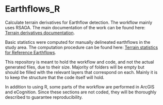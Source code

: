 # Earthflows_R
Calculate terrain derivatives for Earthflow detection. The workflow mainly uses RSAGA. The main documentation of the work can be found here: [Terrain derivatives documentation](https://loreabad6.github.io/Earthflows_R/terrain_derivatives.html).

Basic statistics were computed for manually delineated earthflows in the study area. The computation procedure can be found here: [Terrain statistics for Reference Earthflows](https://loreabad6.shinyapps.io/terrain_statistics/).

This repository is meant to hold the workflow and code, and not the actual generated files, due to their size. Majority of folders will be empty but should be filled with the relevant layers that correspond on each. Mainly it is to keep the structure that the code itself will hold. 

In addition to using R, some parts of the workflow are performed in ArcGIS and eCognition. Since these sections are not coded, they will be thoroughly described to guarantee reproducibility. 
